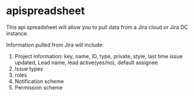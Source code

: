 # apispreadsheet

This api spreadsheet will allow you to pull data from a Jira cloud or Jira DC instance.  

Information pulled from Jira will include:
1.  Project information:  key, name, ID, type, private, style, last time issue updated, Lead name, lead active(yes/no), default assignee
2.  Issue types
3.  roles
4.  Notification scheme
5.  Permission scheme

